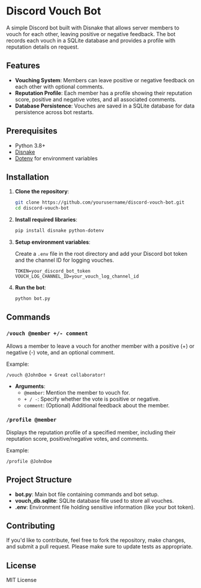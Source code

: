 # Discord Vouch Bot

A simple Discord bot built with Disnake that allows server members to vouch for each other, leaving positive or negative feedback. The bot records each vouch in a SQLite database and provides a profile with reputation details on request.

## Features

- **Vouching System**: Members can leave positive or negative feedback on each other with optional comments.
- **Reputation Profile**: Each member has a profile showing their reputation score, positive and negative votes, and all associated comments.
- **Database Persistence**: Vouches are saved in a SQLite database for data persistence across bot restarts.
  
## Prerequisites

- Python 3.8+
- [Disnake](https://docs.disnake.dev/en/latest/)
- [Dotenv](https://pypi.org/project/python-dotenv/) for environment variables

## Installation

1. **Clone the repository**:
    ```bash
    git clone https://github.com/yourusername/discord-vouch-bot.git
    cd discord-vouch-bot
    ```

2. **Install required libraries**:
    ```bash
    pip install disnake python-dotenv
    ```

3. **Setup environment variables**:

   Create a `.env` file in the root directory and add your Discord bot token and the channel ID for logging vouches.

    ```plaintext
    TOKEN=your_discord_bot_token
    VOUCH_LOG_CHANNEL_ID=your_vouch_log_channel_id
    ```

4. **Run the bot**:
    ```bash
    python bot.py
    ```

## Commands

### `/vouch @member +/- comment`
Allows a member to leave a vouch for another member with a positive (+) or negative (-) vote, and an optional comment.

Example:
```plaintext
/vouch @JohnDoe + Great collaborator!
```

- **Arguments**:
  - `@member`: Mention the member to vouch for.
  - `+ / -`: Specify whether the vote is positive or negative.
  - `comment`: (Optional) Additional feedback about the member.

### `/profile @member`
Displays the reputation profile of a specified member, including their reputation score, positive/negative votes, and comments.

Example:
```plaintext
/profile @JohnDoe
```

## Project Structure

- **bot.py**: Main bot file containing commands and bot setup.
- **vouch_db.sqlite**: SQLite database file used to store all vouches.
- **.env**: Environment file holding sensitive information (like your bot token).

## Contributing

If you'd like to contribute, feel free to fork the repository, make changes, and submit a pull request. Please make sure to update tests as appropriate.

## License

MIT License

